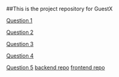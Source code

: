 ##This is the project repository for GuestX

[Question 1](https://github.com/cbtsao47/guestX/blob/master/question1/question1.md)

[Question 2](https://github.com/cbtsao47/guestX/blob/master/question2/question2.js)

[Question 3](https://github.com/cbtsao47/guestX/blob/master/question3/question3.cs)

[Question 4](https://github.com/cbtsao47/guestX/blob/master/question4/README.md)

[Question 5](https://github.com/cbtsao47/oil-and-gas)
[backend repo](https://github.com/cbtsao47/oil-and-gas)
[frontend repo]()
